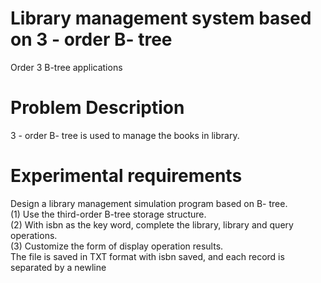 # Library management system based on 3 - order B- tree  
Order 3 B-tree applications  
# Problem Description  
3 - order B- tree is used to manage the books in library.  
# Experimental requirements  
Design a library management simulation program based on B- tree.  
(1) Use the third-order B-tree storage structure.  
(2) With isbn as the key word, complete the library, library and query operations.  
(3) Customize the form of display operation results.  
The file is saved in TXT format with isbn saved, and each record is separated by a newline
